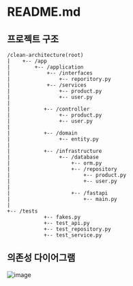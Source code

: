 # README.md

## 프로젝트 구조

```
/clean-architecture(root)
|    +-- /app
|        +-- /application
|            +-- /interfaces
|                +-- reporitory.py	
|            +-- /services
|                +-- product.py
|                +-- user.py
|	
|			+-- /controller
|                +-- product.py
|                +-- user.py
|			
|			+-- /domain
|                +-- entity.py
|			
|			+-- /infrastructure
|                +-- /database
|                    +-- orm.py
|                    +-- /repository
|                        +-- product.py
|                        +-- user.py
|
|                    +-- /fastapi
|                        +-- main.py
|
+-- /tests
            +-- fakes.py
            +-- test_api.py
            +-- test_repository.py
            +-- test_service.py
```

## 의존성 다이어그램
![image](https://user-images.githubusercontent.com/55076919/149782245-ca930a25-fc71-4d65-b3ae-3b5ee893860b.png)